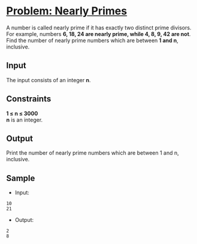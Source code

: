 # [Problem: Nearly Primes](https://my.newtonschool.co/playground/code/tu7xgzs0lcr3)

A number is called nearly prime if it has exactly two distinct prime divisors. For example, numbers **6, 18, 24 are nearly prime, while 4, 8, 9, 42 are not**. Find the number of nearly prime numbers which are between **1 and n**, inclusive.

## Input

The input consists of an integer **n**.

## Constraints

**1 ≤ n ≤ 3000** <br>
**n** is an integer.

## Output


Print the number of nearly prime numbers which are between 1 and n, inclusive.

## Sample

- Input:
```
10
21
```

- Output:
```
2
8
```
